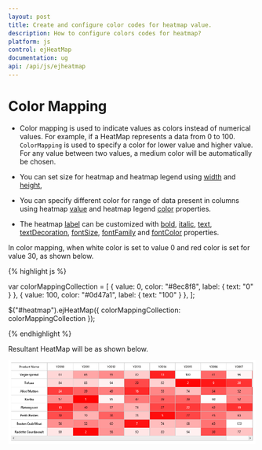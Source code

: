 ```yaml
---
layout: post
title: Create and configure color codes for heatmap value. 
description: How to configure colors codes for heatmap?
platform: js
control: ejHeatMap
documentation: ug
api: /api/js/ejheatmap
---
```


# Color Mapping

* Color mapping is used to indicate values as colors instead of numerical values. For example, if a HeatMap represents a data from 0 to 100. `ColorMapping` is used to specify a color for lower value and higher value. For any value between two values, a medium color will be automatically be chosen.

* You can set size for heatmap and heatmap legend using [width](/api/js/ejheatmaplegend#members:width "width") and [height](/api/js/ejheatmaplegend#members:height "height"),

* You can specify different color for range of data present in columns using heatmap [value](/api/js/ejheatmaplegend#members:colormappingcollection-value "value") and heatmap legend [color](/api/js/ejheatmaplegend#members:colormappingcollection-color "color") properties.

* The heatmap [label](/api/js/ejheatmaplegend#members:colormappingcollection-label "label") can be customized with [bold](/api/js/ejheatmaplegend#members:colormappingcollection-label-bold "bold"), [italic](/api/js/ejheatmaplegend#members:colormappingcollection-label-italic "italic"), [text](/api/js/ejheatmaplegend#members:colormappingcollection-label-text "text"), [textDecoration](/api/js/ejheatmaplegend#members:colormappingcollection-label-textdecoration "textDecoration"), [fontSize](/api/js/ejheatmaplegend#members:colormappingcollection-label-fontsize "fontSize"), [fontFamily](/api/js/ejheatmaplegend#members:colormappingcollection-label-fontfamily "fontFamily") and [fontColor](/api/js/ejheatmaplegend#members:colormappingcollection-label-fontcolor "fontColor") properties.


In color mapping, when white color is set to value 0 and red color is set for value 30, as shown below.

{% highlight js %}

var colorMappingCollection = [
    { value: 0, color: "#8ec8f8", label: { text: "0" } },
    { value: 100, color: "#0d47a1", label: { text: "100" } },
];

$("#heatmap").ejHeatMap({
    colorMappingCollection: colorMappingCollection
});

{% endhighlight %}

Resultant HeatMap will be as shown below.

![](Color-Mapping_images/Color-Mapping_img1.png)
 